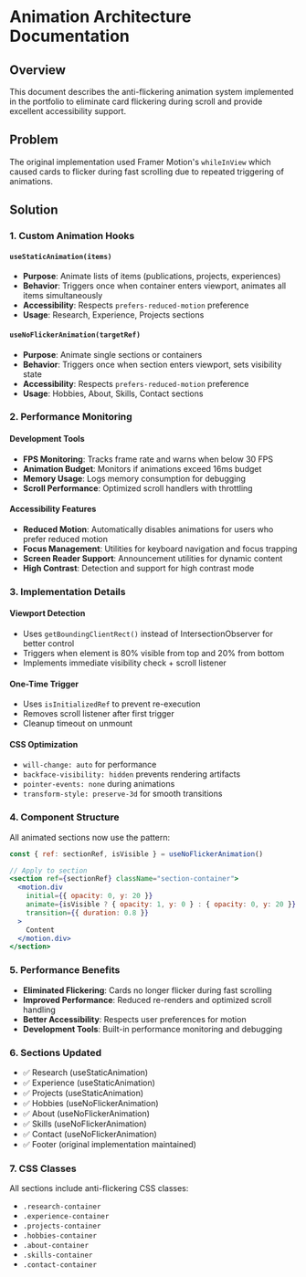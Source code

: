 # Animation Architecture Documentation

## Overview

This document describes the anti-flickering animation system implemented in the portfolio to eliminate card flickering during scroll and provide excellent accessibility support.

## Problem

The original implementation used Framer Motion's `whileInView` which caused cards to flicker during fast scrolling due to repeated triggering of animations.

## Solution

### 1. Custom Animation Hooks

#### `useStaticAnimation(items)`
- **Purpose**: Animate lists of items (publications, projects, experiences)
- **Behavior**: Triggers once when container enters viewport, animates all items simultaneously
- **Accessibility**: Respects `prefers-reduced-motion` preference
- **Usage**: Research, Experience, Projects sections

#### `useNoFlickerAnimation(targetRef)`
- **Purpose**: Animate single sections or containers
- **Behavior**: Triggers once when section enters viewport, sets visibility state
- **Accessibility**: Respects `prefers-reduced-motion` preference
- **Usage**: Hobbies, About, Skills, Contact sections

### 2. Performance Monitoring

#### Development Tools
- **FPS Monitoring**: Tracks frame rate and warns when below 30 FPS
- **Animation Budget**: Monitors if animations exceed 16ms budget
- **Memory Usage**: Logs memory consumption for debugging
- **Scroll Performance**: Optimized scroll handlers with throttling

#### Accessibility Features
- **Reduced Motion**: Automatically disables animations for users who prefer reduced motion
- **Focus Management**: Utilities for keyboard navigation and focus trapping
- **Screen Reader Support**: Announcement utilities for dynamic content
- **High Contrast**: Detection and support for high contrast mode

### 3. Implementation Details

#### Viewport Detection
- Uses `getBoundingClientRect()` instead of IntersectionObserver for better control
- Triggers when element is 80% visible from top and 20% from bottom
- Implements immediate visibility check + scroll listener

#### One-Time Trigger
- Uses `isInitializedRef` to prevent re-execution
- Removes scroll listener after first trigger
- Cleanup timeout on unmount

#### CSS Optimization
- `will-change: auto` for performance
- `backface-visibility: hidden` prevents rendering artifacts
- `pointer-events: none` during animations
- `transform-style: preserve-3d` for smooth transitions

### 4. Component Structure

All animated sections now use the pattern:
```jsx
const { ref: sectionRef, isVisible } = useNoFlickerAnimation()

// Apply to section
<section ref={sectionRef} className="section-container">
  <motion.div
    initial={{ opacity: 0, y: 20 }}
    animate={isVisible ? { opacity: 1, y: 0 } : { opacity: 0, y: 20 }}
    transition={{ duration: 0.8 }}
  >
    Content
  </motion.div>
</section>
```

### 5. Performance Benefits

- **Eliminated Flickering**: Cards no longer flicker during fast scrolling
- **Improved Performance**: Reduced re-renders and optimized scroll handling
- **Better Accessibility**: Respects user preferences for motion
- **Development Tools**: Built-in performance monitoring and debugging

### 6. Sections Updated

- ✅ Research (useStaticAnimation)
- ✅ Experience (useStaticAnimation)
- ✅ Projects (useStaticAnimation)
- ✅ Hobbies (useNoFlickerAnimation)
- ✅ About (useNoFlickerAnimation)
- ✅ Skills (useNoFlickerAnimation)
- ✅ Contact (useNoFlickerAnimation)
- ✅ Footer (original implementation maintained)

### 7. CSS Classes

All sections include anti-flickering CSS classes:
- `.research-container`
- `.experience-container`
- `.projects-container`
- `.hobbies-container`
- `.about-container`
- `.skills-container`
- `.contact-container`
